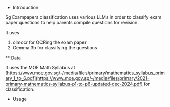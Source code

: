 * Introduction

Sg Exampapers classification uses various LLMs in order to classify exam paper questions to help parents compile questions for revision.

It uses
1. olmocr for OCRing the exam paper
2. Gemma 3b for classifying the questions


** Data

It uses the MOE Math Syllabus at [https://www.moe.gov.sg/-/media/files/primary/mathematics_syllabus_primary_1_to_6.pdf](https://www.moe.gov.sg/-/media/files/primary/2021-primary-mathematics-syllabus-p1-to-p6-updated-dec-2024.pdf) for classification.

* Usage
